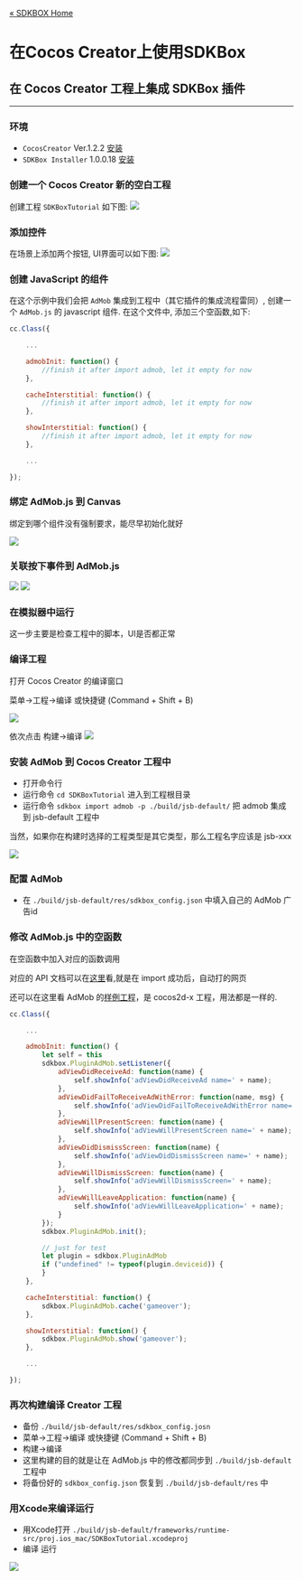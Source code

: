 [&#171; SDKBOX Home](http://sdkbox.com)

<h1>在Cocos Creator上使用SDKBox</h1>

## 在 Cocos Creator 工程上集成 SDKBox 插件
---

### 环境

* `CocosCreator` Ver.1.2.2 [安装](http://www.cocos.com/creator)
* `SDKBox Installer` 1.0.0.18 [安装](http://docs.sdkbox.com/en/installer/)

### 创建一个 Cocos Creator 新的空白工程

创建工程 `SDKBoxTutorial` 如下图:
![](../imgs/ccc_tutorial_create_project.png)

### 添加控件

在场景上添加两个按钮, UI界面可以如下图:
![](../imgs/ccc_tutorial_ui_design.png)

### 创建 JavaScript 的组件

在这个示例中我们会把 `AdMob` 集成到工程中（其它插件的集成流程雷同）, 创建一个 `AdMob.js` 的 javascript 组件. 在这个文件中, 添加三个空函数,如下:

```js
cc.Class({

    ...

    admobInit: function() {
        //finish it after import admob, let it empty for now
    },

    cacheInterstitial: function() {
        //finish it after import admob, let it empty for now
    },

    showInterstitial: function() {
        //finish it after import admob, let it empty for now
    },

    ...

});
```

### 绑定 AdMob.js 到 Canvas

绑定到哪个组件没有强制要求，能尽早初始化就好

![](../imgs/ccc_tutorial_canvas_script.png)

### 关联按下事件到 AdMob.js

![](../imgs/ccc_tutorial_btn_cache_script.png)
![](../imgs/ccc_tutorial_btn_show_script.png)

### 在模拟器中运行

这一步主要是检查工程中的脚本，UI是否都正常

### 编译工程

打开 Cocos Creator 的编译窗口

菜单->工程->编译 或快捷键 (Command + Shift + B)

![](../imgs/ccc_tutorial_build_win.png)

依次点击
构建->编译
![](../imgs/ccc_tutorial_console_compile_result.png)


### 安装 AdMob 到 Cocos Creator 工程中

* 打开命令行
* 运行命令 `cd SDKBoxTutorial` 进入到工程根目录
* 运行命令 `sdkbox import admob -p ./build/jsb-default/` 把 admob 集成到 jsb-default 工程中

当然，如果你在构建时选择的工程类型是其它类型，那么工程名字应该是 jsb-xxx

![](../imgs/ccc_tutorial_import_admob_result.png)

### 配置 AdMob

* 在 `./build/jsb-default/res/sdkbox_config.json` 中填入自己的 AdMob 广告id

### 修改 AdMob.js 中的空函数

在空函数中加入对应的函数调用

对应的 API 文档可以在[这里](http://docs.sdkbox.com/zh/plugins/admob/v3-js/#api-reference)看,就是在 import 成功后，自动打的网页

还可以在这里看 AdMob 的[样例工程](https://github.com/sdkbox/sdkbox-sample-admob)，是 cocos2d-x 工程，用法都是一样的.

```js
cc.Class({

    ...

    admobInit: function() {
        let self = this
        sdkbox.PluginAdMob.setListener({
            adViewDidReceiveAd: function(name) {
                self.showInfo('adViewDidReceiveAd name=' + name);
            },
            adViewDidFailToReceiveAdWithError: function(name, msg) {
                self.showInfo('adViewDidFailToReceiveAdWithError name=' + name + ' msg=' + msg);
            },
            adViewWillPresentScreen: function(name) {
                self.showInfo('adViewWillPresentScreen name=' + name);
            },
            adViewDidDismissScreen: function(name) {
                self.showInfo('adViewDidDismissScreen name=' + name);
            },
            adViewWillDismissScreen: function(name) {
                self.showInfo('adViewWillDismissScreen=' + name);
            },
            adViewWillLeaveApplication: function(name) {
                self.showInfo('adViewWillLeaveApplication=' + name);
            }
        });
        sdkbox.PluginAdMob.init();

        // just for test
        let plugin = sdkbox.PluginAdMob
        if ("undefined" != typeof(plugin.deviceid)) {
        }
    },

    cacheInterstitial: function() {
        sdkbox.PluginAdMob.cache('gameover');
    },

    showInterstitial: function() {
        sdkbox.PluginAdMob.show('gameover');
    },

    ...

});
```

### 再次构建编译 Creator 工程

* 备份 `./build/jsb-default/res/sdkbox_config.josn`
* 菜单->工程->编译 或快捷键 (Command + Shift + B)
* 构建->编译
* 这里构建的目的就是让在 AdMob.js 中的修改都同步到 `./build/jsb-default` 工程中
* 将备份好的 `sdkbox_config.json` 恢复到 `./build/jsb-default/res` 中

### 用Xcode来编译运行

* 用Xcode打开 `./build/jsb-default/frameworks/runtime-src/proj.ios_mac/SDKBoxTutorial.xcodeproj`
* 编译 运行

![](../imgs/ccc_tutorial_admob_intistial_show.png)
